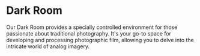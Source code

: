 # Dark Room

Our Dark Room provides a specially controlled environment for those passionate about traditional photography. It's your go-to space for developing and processing photographic film, allowing you to delve into the intricate world of analog imagery.